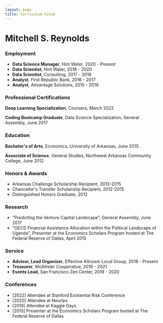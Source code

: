 ```yaml
---
layout: page
title: Curriculum Vitae
---
```


# Mitchell S. Reynolds

### Employment
- **Data Science Manager**, Hint Water, 2020 - Present
- **Data Scientist**, Hint Water, 2018 - 2020
- **Data Scientist**, Consulting, 2017 - 2018
- **Analyst**, First Republic Bank, 2016 - 2017
- **Analyst**, Advantage Solutions, 2015 - 2016

### Professional Certifications
**Deep Learning Specialization**, Coursera, March 2022

**Coding Bootcamp Graduate**, Data Science Specialization, General Assembly, June 2017

### Education
**Bachelor's of Arts**, Economics, University of Arkansas, June 2015

**Associate of Science**, General Studies, Northwest Arkansas Community College, June 2012

### Honors & Awards
- Arkansas Challenge Scholarship Recipient, 2013-2015
- Chancellor's Transfer Scholarship Recipient, 2012-2015
- Distinguished Honors Graduate, 2012

### Research
- "Predicting the Venture Capital Landscape", General Assembly, June 2017
- "OECD Financial Assistance Allocation within the Political Landscape of Uganda", Presenter at the Economics Scholars Program hosted at The Federal Reserve of Dallas, April 2015

### Service
- **Advisor, Lead Organizer**, Effective Altruism Local Group, 2018 - Present
- **Treasurer**, McAllister Cooperative, 2019 - 2021
- **Events Lead**, San Francisco Zen Center, 2019 - 2020

### Conferences
- [2022] Attendee at Stanford Existential Risk Conference
- [2020] Attendee at NeurIps
- [2019] Attendee at Kaggle Days
- [2015] Presenter at the Economics Scholars Program hosted at The Federal Reserve of Dallas
